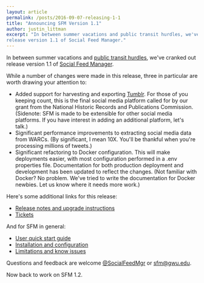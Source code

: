 ```yaml
---
layout: article
permalink: /posts/2016-09-07-releasing-1-1
title: "Announcing SFM Version 1.1"
author: justin_littman 
excerpt: "In between summer vacations and public transit hurdles, we've cranked out 
release version 1.1 of Social Feed Manager."
---
```


In between summer vacations and [public transit hurdles](http://www.wmata.com/rail/safetrack.cfm), we've cranked out 
release version 1.1 of [Social Feed Manager](http://sfm.readthedocs.io/en/latest/index.html). 

While a number of changes were made in this release, three in particular are 
worth drawing your attention to:

* Added support for harvesting and exporting [Tumblr](https://www.tumblr.com).
  For those of you keeping count, this is the final social media platform 
  called for by our grant from the National Historic Records and Publications Commission. 
  (Sidenote: SFM is made to be extensible for other social media platforms. 
  If you have interest in adding an additional platform, let's talk.)
* Significant performance improvements to extracting social media data 
  from WARCs. (By significant, I mean 10X. You'll be thankful when
  you're processing millions of tweets.)
* Significant refactoring to Docker configuration. This will make deployments 
  easier, with most configuration performed in a .env properties file. 
  Documentation for both production deployment and development has been 
  updated to reflect the changes. (Not familiar with Docker? No problem.
  We've tried to write the documentation for Docker newbies. Let us know
  where it needs more work.)
  
Here's some additional links for this release:
* [Release notes and upgrade instructions](https://github.com/gwu-libraries/sfm-docker/releases/tag/1.1.0)
* [Tickets](https://github.com/gwu-libraries/sfm-ui/issues?utf8=%E2%9C%93&q=milestone%3A1.1.0)

And for SFM in general:
* [User quick start guide](http://sfm.readthedocs.io/en/latest/quickstart.html)
* [Installation and configuration](http://sfm.readthedocs.io/en/latest/install.html)
* [Limitations and know issues](http://sfm.readthedocs.io/en/latest/limitations.html)

Questions and feedback are welcome [@SocialFeedMgr](http://twitter.com/SocialFeedMgr) or sfm@gwu.edu.

Now back to work on SFM 1.2.